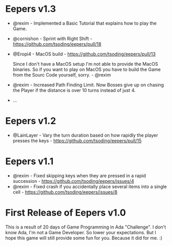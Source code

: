 # Eepers v1.3

- @rexim - Implemented a Basic Tutorial that explains how to play the Game.
- @cornishon - Sprint with Right Shift - https://github.com/tsoding/eepers/pull/18
- @Eropi4 - MacOS build - https://github.com/tsoding/eepers/pull/13

    Since I don't have a MacOS setup I'm not able to provide the MacOS binaries.
    So if you want to play on MacOS you have to build the Game from the Sourc Code
    yourself, sorry.
      - @rexim

- @rexim - Increased Path Finding Limit. Now Bosses give up on chasing the Player if the distance is over 10 turns instead of just 4.
- ...

# Eepers v1.2

- @LainLayer - Vary the turn duration based on how rapidly the player presses the keys - https://github.com/tsoding/eepers/pull/15

# Eepers v1.1

- @rexim - Fixed skipping keys when they are pressed in a rapid succession - https://github.com/tsoding/eepers/issues/4
- @rexim - Fixed crash if you accidentally place several items into a single cell - https://github.com/tsoding/eepers/issues/8

# First Release of Eepers v1.0

This is a result of 20 days of Game Programming in Ada "Challenge". I don't know Ada, I'm not a Game Developer. So lower your expectations. But I hope this game will still provide some fun for you. Because it did for me. :)
